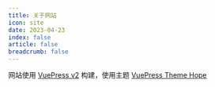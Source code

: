 ```yaml
---
title: 关于网站
icon: site
date: 2023-04-23
index: false
article: false
breadcrumb: false
---
```


网站使用 [VuePress v2](https://vuejs.press/zh) 构建，使用主题 [VuePress Theme Hope](https://theme-hope.vuejs.press/zh/)
